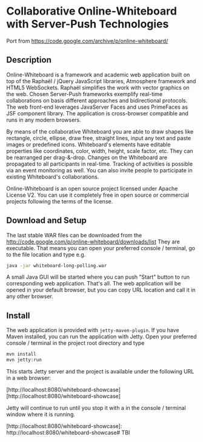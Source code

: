 # Collaborative Online-Whiteboard with Server-Push Technologies

Port from https://code.google.com/archive/p/online-whiteboard/

## Description

Online-Whiteboard is a framework and academic web application built on top of the Raphaël / jQuery JavaScript libraries, Atmosphere framework and HTML5 WebSockets. Raphaël simplifies the work with vector graphics on the web. Chosen Server-Push frameworks exemplify real-time collaborations on basis different approaches and bidirectional protocols. The web front-end leverages JavaServer Faces and uses PrimeFaces as JSF component library. The application is cross-browser compatible and runs in any modern browsers.

By means of the collaborative Whiteboard you are able to draw shapes like rectangle, circle, ellipse, draw free, straight lines, input any text and paste images or predefined icons. Whiteboard's elements have editable properties like coordinates, color, width, height, scale factor, etc. They can be rearranged per drag-&-drop. Changes on the Whiteboard are propagated to all participants in real-time. Tracking of activities is possible via an event monitoring as well. You can also invite people to participate in existing Whiteboard's collaborations.

Online-Whiteboard is an open source project licensed under Apache License V2. You can use it completely free in open source or commercial projects following the terms of the license.

## Download and Setup

The last stable WAR files can be downloaded from the http://code.google.com/p/online-whiteboard/downloads/list They are executable. That means you can open your preferred console / terminal, go to the file location and type e.g.

```sh
java -jar whiteboard-long-polling.war
```

A small Java GUI will be started where you can push "Start" button to run corresponding web application. That's all. The web application will be opened in your default browser, but you can copy URL location and call it in any other browser.

## Install

The web application is provided with `jetty-maven-plugin`. If you have Maven installed, you can run the application with Jetty. Open your preferred console / terminal in the project root directory and type

```sh
mvn install
mvn jetty:run
```

This starts Jetty server and the project is available under the following URL in a web browser:

[http://localhost:8080/whiteboard-showcase][http://localhost:8080/whiteboard-showcase]

Jetty will continue to run until you stop it with a in the console / terminal window where it is running.

[http://localhost:8080/whiteboard-showcase]: http://localhost:8080/whiteboard-showcase# TBI
